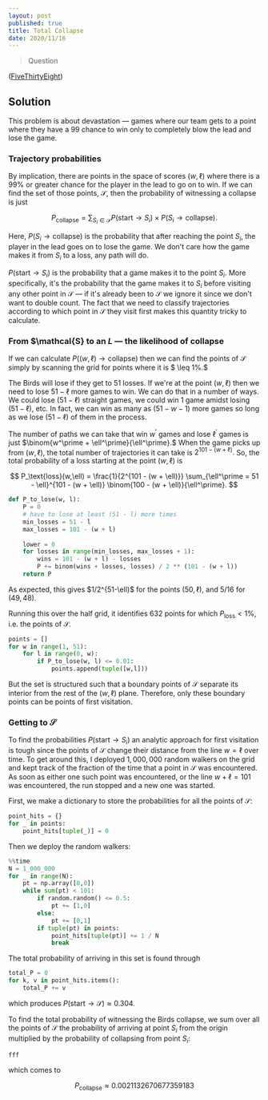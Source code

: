 ```yaml
---
layout: post
published: true
title: Total Collapse
date: 2020/11/16
---
```


>Question

<!--more-->

([FiveThirtyEight](URL))

## Solution

This problem is about devastation — games where our team gets to a point where they have a $99%$ chance to win only to completely blow the lead and lose the game. 

### Trajectory probabilities

By implication, there are points in the space of scores $(w,\ell)$ where there is a $99\%$ or greater chance for the player in the lead to go on to win. If we can find the set of those points, $\mathcal{S},$ then the probability of witnessing a collapse is just

$$P_\text{collapse} = \sum_{S_i\in\mathcal{S}} P(\text{start} \rightarrow S_i)\times P(S_i \rightarrow\text{collapse}).$$

Here, $P(S_i\rightarrow\text{collapse})$ is the probability that after reaching the point $S_i,$ the player in the lead goes on to lose the game. We don't care how the game makes it from $S_i$ to a loss, any path will do.

$P(\text{start}\rightarrow S_i)$ is the probability that a game makes it to the point $S_i.$ More specifically, it's the probability that the game makes it to $S_i$ before visiting any other point in $\mathcal{S}$ — if it's already been to $\mathcal{S}$ we ignore it since we don't want to double count. The fact that we need to classify trajectories according to which point in $\mathcal{S}$ they visit first makes this quantity tricky to calculate.

### From $\mathcal{S} to an $L$ — the likelihood of collapse

If we can calculate $P((w,\ell) \rightarrow\text{collapse})$ then we can find the points of $\mathcal{S}$ simply by scanning the grid for points where it is $ \leq 1\%.$

The Birds will lose if they get to $51$ losses. If we're at the point $(w, \ell)$ then we need to lose $51 - \ell$ more games to win. We can do that in a number of ways. We could lose $(51 - \ell)$ straight games, we could win $1$ game amidst losing $(51 - \ell)$, etc. In fact, we can win as many as $(51 - w - 1)$ more games so long as we lose $(51-\ell)$ of them in the process. 

The number of paths we can take that win $w^\prime$ games and lose $\ell^\prime$ games is just $\binom{w^\prime + \ell^\prime}{\ell^\prime}.$ When the game picks up from $(w, \ell),$ the total number of trajectories it can take is $2^{101 - (w + \ell)}.$ So, the total probability of a loss starting at the point $(w, \ell)$ is

$$ P_\text{loss}(w,\ell) = \frac{1}{2^{101 - (w + \ell)}} \sum_{\ell^\prime = 51 - \ell}^{101 - (w + \ell)} \binom{100 - (w + \ell)}{\ell^\prime}. $$

```python
def P_to_lose(w, l):
    P = 0
    # have to lose at least (51 - l) more times
    min_losses = 51 - l
    max_losses = 101 - (w + l)
    
    lower = 0
    for losses in range(min_losses, max_losses + 1):
        wins = 101 - (w + l) - losses
        P += binom(wins + losses, losses) / 2 ** (101 - (w + l)) 
    return P
```

As expected, this gives $1/2^{51-\ell)$ for the points $\left(50, \ell\right),$ and $5/16$ for $(49, 48).$

Running this over the half grid, it identifies $632$ points for which $P_\text{loss} < 1\%,$ i.e. the points of $\mathcal{S}.$ 

```python
points = [] 
for w in range(1, 51):
    for l in range(0, w):
        if P_to_lose(w, l) <= 0.01:
            points.append(tuple([w,l]))
```

But the set is structured such that a boundary points of $\mathcal{S}$ separate its interior from the rest of the $(w,\ell)$ plane. Therefore, only these boundary points can be points of first visitation. 

### Getting to $\mathcal{S}$

To find the probabilities $P(\text{start}\rightarrow S_i)$ an analytic approach for first visitation is tough since the points of $\mathcal{S}$ change their distance from the line $w=\ell$ over time. To get around this, I deployed $1,000,000$ random walkers on the grid and kept track of the fraction of the time that a point in $\mathcal{S}$ was encountered. As soon as either one such point was encountered, or the line $w + \ell = 101$ was encountered, the run stopped and a new one was started. 

First, we make a dictionary to store the probabilities for all the points of $\mathcal{S}:$

```python
point_hits = {}
for _ in points:
    point_hits[tuple(_)] = 0
```

Then we deploy the random walkers:


```python
%%time
N = 1_000_000
for _ in range(N):
    pt = np.array([0,0])
    while sum(pt) < 101:
        if random.random() <= 0.5:
            pt += [1,0]
        else:
            pt += [0,1]
        if tuple(pt) in points:
            point_hits[tuple(pt)] += 1 / N
            break
```

The total probability of arriving in this set is found through

```python
total_P = 0
for k, v in point_hits.items():
    total_P += v
```

which produces $P(\text{start}\rightarrow \mathcal{S}) \approx 0.304.$

To find the total probability of witnessing the Birds collapse, we sum over all the points of $\mathcal{S}$ the probability of arriving at point $S_i$ from the origin multiplied by the probability of collapsing from point $S_i:$

```python
fff
```

which comes to 

$$P_\text{collapse} \approx 0.0021132670677359183 $$

<br>
